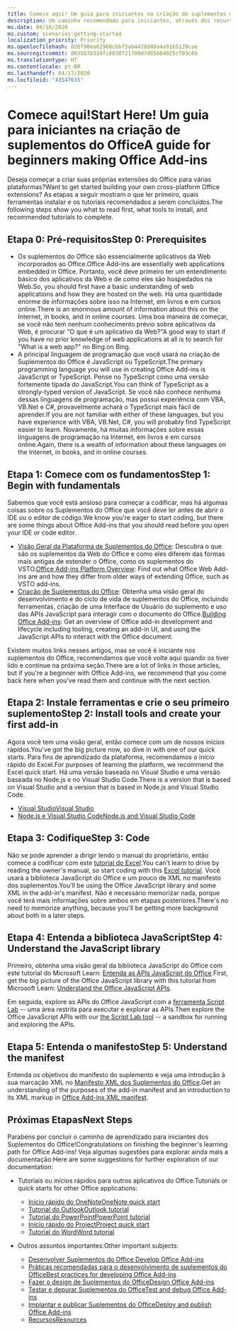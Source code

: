 ```yaml
---
title: Comece aqui! Um guia para iniciantes na criação de suplementos do Office
description: Um caminho recomendado para iniciantes, através dos recursos de aprendizado dos Suplementos do Office.
ms.date: 04/16/2020
ms.custom: scenarios:getting-started
localization_priority: Priority
ms.openlocfilehash: 026f90ea62960cbbf5ab4420d40a4a9165139cae
ms.sourcegitcommit: 803587b324fc8038721709d7db5664025cf03c6b
ms.translationtype: HT
ms.contentlocale: pt-BR
ms.lasthandoff: 04/17/2020
ms.locfileid: "43547615"
---
```

# <a name="start-here-a-guide-for-beginners-making-office-add-ins"></a><span data-ttu-id="13248-104">Comece aqui!</span><span class="sxs-lookup"><span data-stu-id="13248-104">Start Here!</span></span> <span data-ttu-id="13248-105">Um guia para iniciantes na criação de suplementos do Office</span><span class="sxs-lookup"><span data-stu-id="13248-105">A guide for beginners making Office Add-ins</span></span>

<span data-ttu-id="13248-106">Deseja começar a criar suas próprias extensões do Office para várias plataformas?</span><span class="sxs-lookup"><span data-stu-id="13248-106">Want to get started building your own cross-platform Office extensions?</span></span> <span data-ttu-id="13248-107">As etapas a seguir mostram o que ler primeiro, quais ferramentas instalar e os tutoriais recomendados a serem concluídos.</span><span class="sxs-lookup"><span data-stu-id="13248-107">The following steps show you what to read first, what tools to install, and recommended tutorials to complete.</span></span>

## <a name="step-0-prerequisites"></a><span data-ttu-id="13248-108">Etapa 0: Pré-requisitos</span><span class="sxs-lookup"><span data-stu-id="13248-108">Step 0: Prerequisites</span></span>

- <span data-ttu-id="13248-109">Os suplementos do Office são essencialmente aplicativos da Web incorporados ao Office.</span><span class="sxs-lookup"><span data-stu-id="13248-109">Office Add-ins are essentially web applications embedded in Office.</span></span> <span data-ttu-id="13248-110">Portanto, você deve primeiro ter um entendimento básico dos aplicativos da Web e de como eles são hospedados na Web.</span><span class="sxs-lookup"><span data-stu-id="13248-110">So, you should first have a basic understanding of web applications and how they are hosted on the web.</span></span> <span data-ttu-id="13248-111">Há uma quantidade enorme de informações sobre isso na Internet, em livros e em cursos online.</span><span class="sxs-lookup"><span data-stu-id="13248-111">There is an enormous amount of information about this on the Internet, in books, and in online courses.</span></span> <span data-ttu-id="13248-112">Uma boa maneira de começar, se você não tem nenhum conhecimento prévio sobre aplicativos da Web, é procurar "O que é um aplicativo da Web?"</span><span class="sxs-lookup"><span data-stu-id="13248-112">A good way to start if you have no prior knowledge of web applications at all is to search for "What is a web app?"</span></span> <span data-ttu-id="13248-113">no Bing.</span><span class="sxs-lookup"><span data-stu-id="13248-113">on Bing.</span></span>
- <span data-ttu-id="13248-114">A principal linguagem de programação que você usará na criação de Suplementos do Office é JavaScript ou TypeScript.</span><span class="sxs-lookup"><span data-stu-id="13248-114">The primary programming language you will use in creating Office Add-ins is JavaScript or TypeScript.</span></span> <span data-ttu-id="13248-115">Pense no TypeScript como uma versão fortemente tipada do JavaScript.</span><span class="sxs-lookup"><span data-stu-id="13248-115">You can think of TypeScript as a strongly-typed version of JavaScript.</span></span> <span data-ttu-id="13248-116">Se você não conhece nenhuma dessas linguagens de programação, mas possui experiência com VBA, VB.Net e C#, provavelmente achará o TypeScript mais fácil de aprender.</span><span class="sxs-lookup"><span data-stu-id="13248-116">If you are not familiar with either of these languages, but you have experience with VBA, VB.Net, C#, you will probably find TypeScript easier to learn.</span></span> <span data-ttu-id="13248-117">Novamente, há muitas informações sobre essas linguagens de programação na Internet, em livros e em cursos online.</span><span class="sxs-lookup"><span data-stu-id="13248-117">Again, there is a wealth of information about these languages on the Internet, in books, and in online courses.</span></span>

## <a name="step-1-begin-with-fundamentals"></a><span data-ttu-id="13248-118">Etapa 1: Comece com os fundamentos</span><span class="sxs-lookup"><span data-stu-id="13248-118">Step 1: Begin with fundamentals</span></span>

<span data-ttu-id="13248-119">Sabemos que você está ansioso para começar a codificar, mas há algumas coisas sobre os Suplementos do Office que você deve ler antes de abrir o IDE ou o editor de código.</span><span class="sxs-lookup"><span data-stu-id="13248-119">We know you're eager to start coding, but there are some things about Office Add-ins that you should read before you open your IDE or code editor.</span></span>

- <span data-ttu-id="13248-120">[Visão Geral da Plataforma de Suplementos do Office](office-add-ins.md): Descubra o que são os suplementos da Web do Office e como eles diferem das formas mais antigas de estender o Office, como os suplementos do VSTO.</span><span class="sxs-lookup"><span data-stu-id="13248-120">[Office Add-ins Platform Overview](office-add-ins.md): Find out what Office Web Add-ins are and how they differ from older ways of extending Office, such as VSTO add-ins.</span></span>
- <span data-ttu-id="13248-121">[Criação de Suplementos do Office](office-add-ins-fundamentals.md): Obtenha uma visão geral do desenvolvimento e do ciclo de vida de suplementos do Office, incluindo ferramentas, criação de uma Interface de Usuário do suplemento e uso das APIs JavaScript para interagir com o documento do Office.</span><span class="sxs-lookup"><span data-stu-id="13248-121">[Building Office Add-ins](office-add-ins-fundamentals.md): Get an overview of Office add-in development and lifecycle including tooling, creating an add-in UI, and using the JavaScript APIs to interact with the Office document.</span></span>

<span data-ttu-id="13248-122">Existem muitos links nesses artigos, mas se você é iniciante nos suplementos do Office, recomendamos que você volte aqui quando os tiver lido e continue na próxima seção.</span><span class="sxs-lookup"><span data-stu-id="13248-122">There are a lot of links in those articles, but if you're a beginner with Office Add-ins, we recommend that you come back here when you've read them and continue with the next section.</span></span>

## <a name="step-2-install-tools-and-create-your-first-add-in"></a><span data-ttu-id="13248-123">Etapa 2: Instale ferramentas e crie o seu primeiro suplemento</span><span class="sxs-lookup"><span data-stu-id="13248-123">Step 2: Install tools and create your first add-in</span></span>

<span data-ttu-id="13248-124">Agora você tem uma visão geral, então comece com um de nossos inícios rápidos.</span><span class="sxs-lookup"><span data-stu-id="13248-124">You've got the big picture now, so dive in with one of our quick starts.</span></span> <span data-ttu-id="13248-125">Para fins de aprendizado da plataforma, recomendamos o início rápido do Excel.</span><span class="sxs-lookup"><span data-stu-id="13248-125">For purposes of learning the platform, we recommend the Excel quick start.</span></span> <span data-ttu-id="13248-126">Há uma versão baseada no Visual Studio e uma versão baseada no Node.js e no Visual Studio Code.</span><span class="sxs-lookup"><span data-stu-id="13248-126">There is a version that is based on Visual Studio and a version that is based in Node.js and Visual Studio Code.</span></span>

- [<span data-ttu-id="13248-127">Visual Studio</span><span class="sxs-lookup"><span data-stu-id="13248-127">Visual Studio</span></span>](../quickstarts/excel-quickstart-jquery.md?tabs=visualstudio)
- [<span data-ttu-id="13248-128">Node.js e Visual Studio Code</span><span class="sxs-lookup"><span data-stu-id="13248-128">Node.js and Visual Studio Code</span></span>](../quickstarts/excel-quickstart-jquery.md?tabs=yeomangenerator)

## <a name="step-3-code"></a><span data-ttu-id="13248-129">Etapa 3: Codifique</span><span class="sxs-lookup"><span data-stu-id="13248-129">Step 3: Code</span></span>

<span data-ttu-id="13248-130">Não se pode aprender a dirigir lendo o manual do proprietário, então comece a codificar com este [tutorial do Excel](../tutorials/excel-tutorial.md).</span><span class="sxs-lookup"><span data-stu-id="13248-130">You can't learn to drive by reading the owner's manual, so start coding with this [Excel tutorial](../tutorials/excel-tutorial.md).</span></span> <span data-ttu-id="13248-131">Você usará a biblioteca JavaScript do Office e um pouco de XML no manifesto dos suplementos.</span><span class="sxs-lookup"><span data-stu-id="13248-131">You'll be using the Office JavaScript library and some XML in the add-in's manifest.</span></span> <span data-ttu-id="13248-132">Não é necessário memorizar nada, porque você terá mais informações sobre ambos em etapas posteriores.</span><span class="sxs-lookup"><span data-stu-id="13248-132">There's no need to memorize anything, because you'll be getting more background about both in a later steps.</span></span>

## <a name="step-4-understand-the-javascript-library"></a><span data-ttu-id="13248-133">Etapa 4: Entenda a biblioteca JavaScript</span><span class="sxs-lookup"><span data-stu-id="13248-133">Step 4: Understand the JavaScript library</span></span>

<span data-ttu-id="13248-134">Primeiro, obtenha uma visão geral da biblioteca JavaScript do Office com este tutorial do Microsoft Learn: [Entenda as APIs JavaScript do Office](https://docs.microsoft.com/learn/modules/understand-office-javascript-apis/index).</span><span class="sxs-lookup"><span data-stu-id="13248-134">First, get the big picture of the Office JavaScript library with this tutorial from Microsoft Learn: [Understand the Office JavaScript APIs](https://docs.microsoft.com/learn/modules/understand-office-javascript-apis/index).</span></span>

<span data-ttu-id="13248-135">Em seguida, explore as APIs do Office JavaScript com a [ferramenta Script Lab](explore-with-script-lab.md) -- uma área restrita para executar e explorar as APIs.</span><span class="sxs-lookup"><span data-stu-id="13248-135">Then explore the Office JavaScript APIs with our [the Script Lab tool](explore-with-script-lab.md) -- a sandbox for running and exploring the APIs.</span></span>

## <a name="step-5-understand-the-manifest"></a><span data-ttu-id="13248-136">Etapa 5: Entenda o manifesto</span><span class="sxs-lookup"><span data-stu-id="13248-136">Step 5: Understand the manifest</span></span>

<span data-ttu-id="13248-137">Entenda os objetivos do manifesto do suplemento e veja uma introdução à sua marcação XML no [Manifesto XML dos Suplementos do Office](../develop/add-in-manifests.md).</span><span class="sxs-lookup"><span data-stu-id="13248-137">Get an understanding of the purposes of the add-in manifest and an introduction to its XML markup in [Office Add-ins XML manifest](../develop/add-in-manifests.md).</span></span>

## <a name="next-steps"></a><span data-ttu-id="13248-138">Próximas Etapas</span><span class="sxs-lookup"><span data-stu-id="13248-138">Next Steps</span></span>

<span data-ttu-id="13248-139">Parabéns por concluir o caminho de aprendizado para iniciantes dos Suplementos do Office!</span><span class="sxs-lookup"><span data-stu-id="13248-139">Congratulations on finishing the beginner's learning path for Office Add-ins!</span></span> <span data-ttu-id="13248-140">Veja algumas sugestões para explorar ainda mais a documentação:</span><span class="sxs-lookup"><span data-stu-id="13248-140">Here are some suggestions for further exploration of our documentation:</span></span>

- <span data-ttu-id="13248-141">Tutoriais ou inícios rápidos para outros aplicativos do Office:</span><span class="sxs-lookup"><span data-stu-id="13248-141">Tutorials or quick starts for other Office applications:</span></span>

  - [<span data-ttu-id="13248-142">Início rápido do OneNote</span><span class="sxs-lookup"><span data-stu-id="13248-142">OneNote quick start</span></span>](../quickstarts/onenote-quickstart.md)
  - [<span data-ttu-id="13248-143">Tutorial do Outlook</span><span class="sxs-lookup"><span data-stu-id="13248-143">Outlook tutorial</span></span>](/outlook/add-ins/addin-tutorial)
  - [<span data-ttu-id="13248-144">Tutorial do PowerPoint</span><span class="sxs-lookup"><span data-stu-id="13248-144">PowerPoint tutorial</span></span>](../tutorials/powerpoint-tutorial.md)
  - [<span data-ttu-id="13248-145">Início rápido do Project</span><span class="sxs-lookup"><span data-stu-id="13248-145">Project quick start</span></span>](../quickstarts/project-quickstart.md)
  - [<span data-ttu-id="13248-146">Tutorial do Word</span><span class="sxs-lookup"><span data-stu-id="13248-146">Word tutorial</span></span>](../tutorials/word-tutorial.md)

- <span data-ttu-id="13248-147">Outros assuntos importantes:</span><span class="sxs-lookup"><span data-stu-id="13248-147">Other important subjects:</span></span>

  - [<span data-ttu-id="13248-148">Desenvolver Suplementos do Office </span><span class="sxs-lookup"><span data-stu-id="13248-148">Develop Office Add-ins</span></span>](../develop/develop-overview.md)
  - [<span data-ttu-id="13248-149">Práticas recomendadas para o desenvolvimento de suplementos do Office</span><span class="sxs-lookup"><span data-stu-id="13248-149">Best practices for developing Office Add-ins</span></span>](../concepts/add-in-development-best-practices.md)
  - [<span data-ttu-id="13248-150">Fazer o design de Suplementos do Office</span><span class="sxs-lookup"><span data-stu-id="13248-150">Design Office Add-ins</span></span>](../design/add-in-design.md)
  - [<span data-ttu-id="13248-151">Testar e depurar Suplementos do Office</span><span class="sxs-lookup"><span data-stu-id="13248-151">Test and debug Office Add-ins</span></span>](../testing/test-debug-office-add-ins.md)
  - [<span data-ttu-id="13248-152">Implantar e publicar Suplementos do Office</span><span class="sxs-lookup"><span data-stu-id="13248-152">Deploy and publish Office Add-ins</span></span>](../publish/publish.md)
  - [<span data-ttu-id="13248-153">Recursos</span><span class="sxs-lookup"><span data-stu-id="13248-153">Resources</span></span>](../resources/resources-links-help.md)
